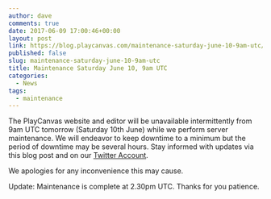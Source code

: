 ```yaml
---
author: dave
comments: true
date: 2017-06-09 17:00:46+00:00
layout: post
link: https://blog.playcanvas.com/maintenance-saturday-june-10-9am-utc/
published: false
slug: maintenance-saturday-june-10-9am-utc
title: Maintenance Saturday June 10, 9am UTC
categories:
  - News
tags:
  - maintenance
---
```


The PlayCanvas website and editor will be unavailable intermittently from 9am UTC tomorrow (Saturday 10th June) while we perform server maintenance. We will endeavor to keep downtime to a minimum but the period of downtime may be several hours. Stay informed with updates via this blog post and on our [Twitter Account](https://twitter.com/playcanvas).

We apologies for any inconvenience this may cause.

Update: Maintenance is complete at 2.30pm UTC. Thanks for you patience.
